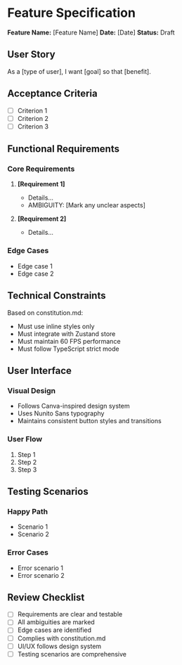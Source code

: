 # Feature Specification

**Feature Name:** [Feature Name]
**Date:** [Date]
**Status:** Draft

## User Story

As a [type of user], I want [goal] so that [benefit].

## Acceptance Criteria

- [ ] Criterion 1
- [ ] Criterion 2
- [ ] Criterion 3

## Functional Requirements

### Core Requirements
1. **[Requirement 1]**
   - Details...
   - AMBIGUITY: [Mark any unclear aspects]

2. **[Requirement 2]**
   - Details...

### Edge Cases
- Edge case 1
- Edge case 2

## Technical Constraints

Based on constitution.md:
- Must use inline styles only
- Must integrate with Zustand store
- Must maintain 60 FPS performance
- Must follow TypeScript strict mode

## User Interface

### Visual Design
- Follows Canva-inspired design system
- Uses Nunito Sans typography
- Maintains consistent button styles and transitions

### User Flow
1. Step 1
2. Step 2
3. Step 3

## Testing Scenarios

### Happy Path
- Scenario 1
- Scenario 2

### Error Cases
- Error scenario 1
- Error scenario 2

## Review Checklist

- [ ] Requirements are clear and testable
- [ ] All ambiguities are marked
- [ ] Edge cases are identified
- [ ] Complies with constitution.md
- [ ] UI/UX follows design system
- [ ] Testing scenarios are comprehensive
